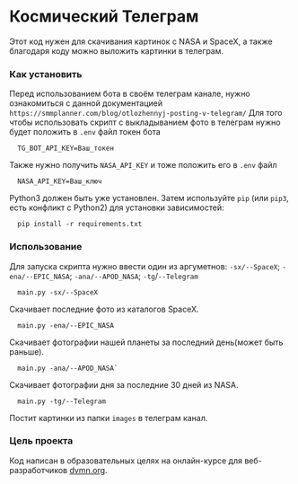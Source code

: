 # Космический Телеграм

Этот код нужен для скачивания картинок с NASA и SpaceX, а также благодаря коду можно выложить картинки в телеграм.

### Как установить
Перед использованием бота в своём телеграм канале, нужно ознакомиться с данной документацией `https://smmplanner.com/blog/otlozhennyj-posting-v-telegram/`
Для того чтобы использовать скрипт с выкладыванием фото в телеграм нужно будет положить в `.env` файл токен бота
```
  TG_BOT_API_KEY=Ваш_токен
```

Также нужно получить `NASA_API_KEY` и тоже положить его в `.env` файл
```
  NASA_API_KEY=Ваш_ключ
```

Python3 должен быть уже установлен.
Затем используйте `pip` (или `pip3`, есть конфликт с Python2) для установки зависимостей:
```
  pip install -r requirements.txt
```

### Использование

Для запуска скрипта нужно ввести один из аргуметнов: `-sx/--SpaceX`; `-ena/--EPIC_NASA`;
`-ana/--APOD_NASA`; `-tg`/`--Telegram`

```
  main.py -sx/--SpaceX
```
Скачивает последние фото из каталогов SpaceX.
```
  main.py -ena/--EPIC_NASA
```
Скачивает фотографии нашей планеты за последний день(может быть раньше).
```
  main.py -ana/--APOD_NASA`
```
Скачивает фотографии дня за последние 30 дней из NASA.
```
  main.py -tg/--Telegram
```
Постит картинки из папки `images` в телеграм канал.
### Цель проекта

Код написан в образовательных целях на онлайн-курсе для веб-разработчиков [dvmn.org](https://dvmn.org/).

